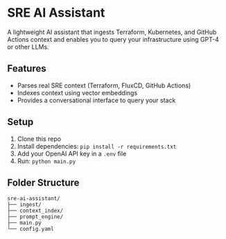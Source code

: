 # SRE AI Assistant

A lightweight AI assistant that ingests Terraform, Kubernetes, and GitHub Actions context and enables you to query your infrastructure using GPT-4 or other LLMs.

## Features
- Parses real SRE context (Terraform, FluxCD, GitHub Actions)
- Indexes context using vector embeddings
- Provides a conversational interface to query your stack

## Setup
1. Clone this repo
2. Install dependencies: `pip install -r requirements.txt`
3. Add your OpenAI API key in a `.env` file
4. Run: `python main.py`

## Folder Structure
```
sre-ai-assistant/
├── ingest/
├── context_index/
├── prompt_engine/
├── main.py
└── config.yaml
```